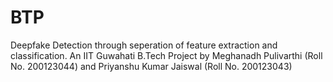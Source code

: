 # BTP
Deepfake Detection through seperation of feature extraction and classification.
An IIT Guwahati B.Tech Project by Meghanadh Pulivarthi (Roll No. 200123044) and Priyanshu Kumar Jaiswal (Roll No. 200123043)
